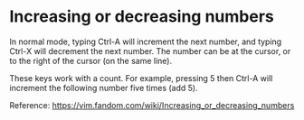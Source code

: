 # Increasing or decreasing numbers

In normal mode, typing Ctrl-A will increment the next number, and typing Ctrl-X will decrement the next number. The number can be at the cursor, or to the right of the cursor (on the same line).

These keys work with a count. For example, pressing 5 then Ctrl-A will increment the following number five times (add 5).

Reference: https://vim.fandom.com/wiki/Increasing_or_decreasing_numbers
